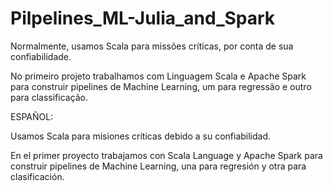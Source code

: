 # Pilpelines_ML-Julia_and_Spark

Normalmente, usamos Scala para missões críticas, por conta de sua confiabilidade. 

No primeiro projeto trabalhamos com Linguagem Scala e Apache Spark para construir pipelines de Machine Learning, um para regressão e outro para classificação. 




ESPAÑOL:

Usamos Scala para misiones críticas debido a su confiabilidad.

En el primer proyecto trabajamos con Scala Language y Apache Spark para construir pipelines de Machine Learning, una para regresión y otra para clasificación.


